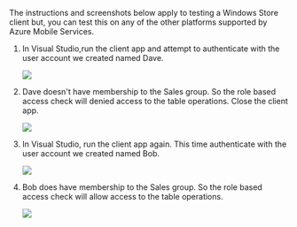 
The instructions and screenshots below apply to testing a Windows Store client but, you can test this on any of the other platforms supported by Azure Mobile Services. 

1. In Visual Studio,run the client app and attempt to authenticate with the user account we created named Dave. 
   
    ![](./media/mobile-services-aad-rbac-test-app/dave-login.png)
2. Dave doesn't have membership to the Sales group. So the role based access check will denied access to the table operations. Close the client app.
   
    ![](./media/mobile-services-aad-rbac-test-app/unauthorized.png)
3. In Visual Studio, run the client app again. This time authenticate with the user account we created named Bob.
   
    ![](./media/mobile-services-aad-rbac-test-app/bob-login.png)
4. Bob does have membership to the Sales group. So the role based access check will allow access to the table operations.
   
    ![](./media/mobile-services-aad-rbac-test-app/success.png)

